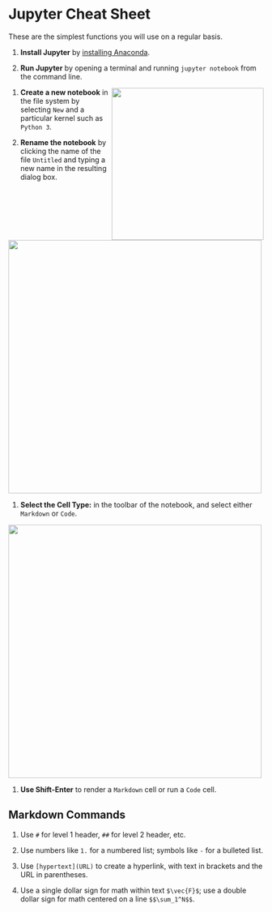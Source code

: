 
# Jupyter Cheat Sheet

These are the simplest functions you will use on a regular basis.

1. **Install Jupyter** by [installing Anaconda](https://www.anaconda.com/download/).

1. **Run Jupyter** by opening a terminal and running `jupyter notebook` from the command line.

  <img src="jupyter-tree.png" align="right" width=300>

1. **Create a new notebook** in the file system by selecting `New` and a particular kernel such as ``Python 3``. 
  
1. **Rename the notebook** by clicking the name of the file `Untitled` and typing a new name in the resulting dialog box.
  <img src="untitled.png" align="center" width=500>


1. **Select the Cell Type:** in the toolbar of the notebook, and select either `Markdown` or `Code`.  
  <img src="code-markdown.png" align="center" width=500>

1. **Use Shift-Enter** to render a `Markdown` cell or run a `Code` cell.

## Markdown Commands

1. Use `#` for level 1 header, `##` for level 2 header, etc.

1. Use numbers like `1.` for a numbered list; symbols like `-` for a bulleted list.

1. Use `[hypertext](URL)` to create a hyperlink, with text in brackets and the URL in parentheses.

1. Use a single dollar sign for math within text `$\vec{F}$`; use a double dollar sign for math centered on a line  `$$\sum_1^N$$`.

